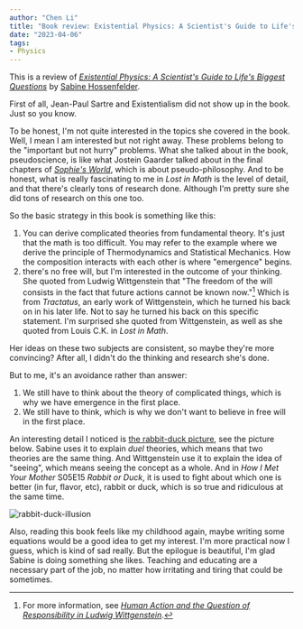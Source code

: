 ```yaml
---
author: "Chen Li"
title: "Book review: Existential Physics: A Scientist's Guide to Life's Biggest Questions"
date: "2023-04-06"
tags: 
- Physics
---
```


This is a review of [_Existential Physics: A Scientist's Guide to Life's Biggest Questions_](https://www.amazon.com/Existential-Physics-Scientists-Biggest-Questions/dp/1984879456) by [Sabine Hossenfelder](https://sabinehossenfelder.com/).

First of all, Jean-Paul Sartre and Existentialism did not show up in the book. Just so you know.

To be honest, I'm not quite interested in the topics she covered in the book. Well, I mean I am interested but not right away. These problems belong to the "important but not hurry" problems. What she talked about in the book, pseudoscience, is like what Jostein Gaarder talked about in the final chapters of [_Sophie's World_](https://en.wikipedia.org/wiki/Sophie%27s_World), which is about pseudo-philosophy. And to be honest, what is really fascinating to me in _Lost in Math_ is the level of detail, and that there's clearly tons of research done. Although I'm pretty sure she did tons of research on this one too.

So the basic strategy in this book is something like this:

1. You can derive complicated theories from fundamental theory. It's just that the math is too difficult. You may refer to the example where we derive the principle of Thermodynamics and Statistical Mechanics. How the composition interacts with each other is where "emergence" begins.
2. there's no free will, but I'm interested in the outcome of your thinking. She quoted from Ludwig Wittgenstein that "The freedom of the will consists in the fact that future actions cannot be known now."[^1] Which is from _Tractatus_, an early work of Wittgenstein, which he turned his back on in his later life. Not to say he turned his back on this specific statement. I'm surprised she quoted from Wittgenstein, as well as she quoted from Louis C.K. in _Lost in Math_.

Her ideas on these two subjects are consistent, so maybe they're more convincing? After all, I didn't do the thinking and research she's done.

But to me, it's an avoidance rather than answer:

1. We still have to think about the theory of complicated things, which is why we have emergence in the first place.
2. We still have to think, which is why we don't want to believe in free will in the first place.

An interesting detail I noticed is [the rabbit-duck picture](https://en.wikipedia.org/wiki/Rabbit%E2%80%93duck_illusion), see the picture below. Sabine uses it to explain _duel_ theories, which means that two theories are the same thing. And Wittgenstein use it to explain the idea of "seeing", which means seeing the concept as a whole. And in _How I Met Your Mother_ S05E15 _Rabbit or Duck_, it is used to fight about which one is better (in fur, flavor, etc), rabbit or duck, which is so true and ridiculous at the same time.

![rabbit-duck-illusion](https://winterparkmag.com/wp-content/uploads/2019/07/duck-rabbit.jpg)

Also, reading this book feels like my childhood again, maybe writing some equations would be a good idea to get my interest. I'm more practical now I guess, which is kind of sad really. But the epilogue is beautiful, I'm glad Sabine is doing something she likes. Teaching and educating are a necessary part of the job, no matter how irritating and tiring that could be sometimes.

[^1]: For more information, see [_Human Action and the Question of Responsibility in Ludwig Wittgenstein_](https://acjol.org/index.php/NJP/article/view/697).